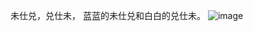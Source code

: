 未仕兑，兑仕未，
蓝蓝的未仕兑和白白的兑仕未。
![image](https://github.com/user-attachments/assets/4f3c4958-26d7-48f7-b04f-a23800815a17)
